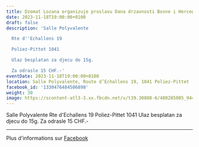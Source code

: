 ```yaml
---
title: Dzemat Lozana organizuje proslavu Dana drzavnosti Bosne i Hercegovine
date: 2023-11-18T19:00:00+0100
draft: false
description: 'Salle Polyvalente

  Rte d''Echallens 19

  Poliez-Pittet 1041

  Ulaz besplatan za djecu do 15g.

  Za odrasle 15 CHF.-'
eventDate: 2023-11-18T19:00:00+0100
location: Salle Polyvalente, Route d’Echallens 19, 1041 Poliez-Pittet
facebook_id: '1330476484506898'
weight: 30
image: https://scontent-atl3-3.xx.fbcdn.net/v/t39.30808-6/480285085_944333661160567_3277375841641556820_n.jpg?_nc_cat=107&ccb=1-7&_nc_sid=9e60e4&_nc_ohc=Rpi0F_ASFKwQ7kNvwEXjtFS&_nc_oc=AdnyuDVBFryS8wnYC0EN2bTK3Ix4Latr-GhNJVnQrM-W9W9zEvrKjKhsjObio2Uzi7Y&_nc_zt=23&_nc_ht=scontent-atl3-3.xx&edm=ABTKTjYEAAAA&_nc_gid=G5joiadfa6-5KOQ2gsNBYw&oh=00_AfYxNFJBjCG6mNjK5g5rYJwA4kBePFALtP2yLCmgCCcGJg&oe=68DFB31F
---
```


Salle Polyvalente
Rte d'Echallens 19
Poliez-Pittet 1041
Ulaz besplatan za djecu do 15g.
Za odrasle 15 CHF.-

---

Plus d'informations sur [Facebook](https://facebook.com/events/1330476484506898)